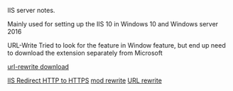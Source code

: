 IIS server notes.

Mainly used for setting up the IIS 10 in Windows 10 and Windows server 2016

URL-Write
Tried to look for the feature in Window feature, but end up need to download the extension separately from Microsoft

[url-rewrite download](https://www.iis.net/downloads/microsoft/url-rewrite)

[IIS Redirect HTTP to HTTPS](https://www.namecheap.com/support/knowledgebase/article.aspx/9953/38/iis-redirect-http-to-https/) 
[mod rewrite](https://hostadvice.com/how-to/how-to-enable-mod_rewrite-on-iis/)
[URL rewrite](https://www.cyotek.com/blog/installing-the-url-rewrite-module-into-internet-information-services)
